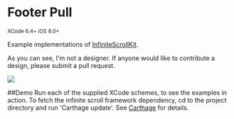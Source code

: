 Footer Pull
===========

<sup>XCode 6.4+ iOS 8.0+</sup>

Example implementations of [InfiniteScrollKit](https://github.com/rob-nash/InfiniteScrollKit.git).

As you can see, I'm not a designer. If anyone would like to contribute a design, please submit a pull request.

![](http://i.imgur.com/eYyPetI.gif)

##Demo
Run each of the supplied XCode schemes, to see the examples in action. To fetch the infinite scroll framework dependency, cd to the project directory and run 'Carthage update'. See [Carthage](https://github.com/Carthage/Carthage#adding-frameworks-to-an-application) for details.
